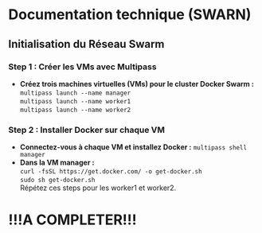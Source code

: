 # Documentation technique (SWARN)

## Initialisation du Réseau Swarm

### Step 1 : Créer les VMs avec Multipass

- **Créez trois machines virtuelles (VMs) pour le cluster Docker Swarm :** \
  `multipass launch --name manager` \
   `multipass launch --name worker1`\
   `multipass launch --name worker2`

### Step 2 : Installer Docker sur chaque VM

- **Connectez-vous à chaque VM et installez Docker :** `multipass shell manager`
- **Dans la VM manager :**\
  `curl -fsSL https://get.docker.com/ -o get-docker.sh`\
   `sudo sh get-docker.sh`\
  Répétez ces steps pour les worker1 et worker2.

# !!!A COMPLETER!!!
